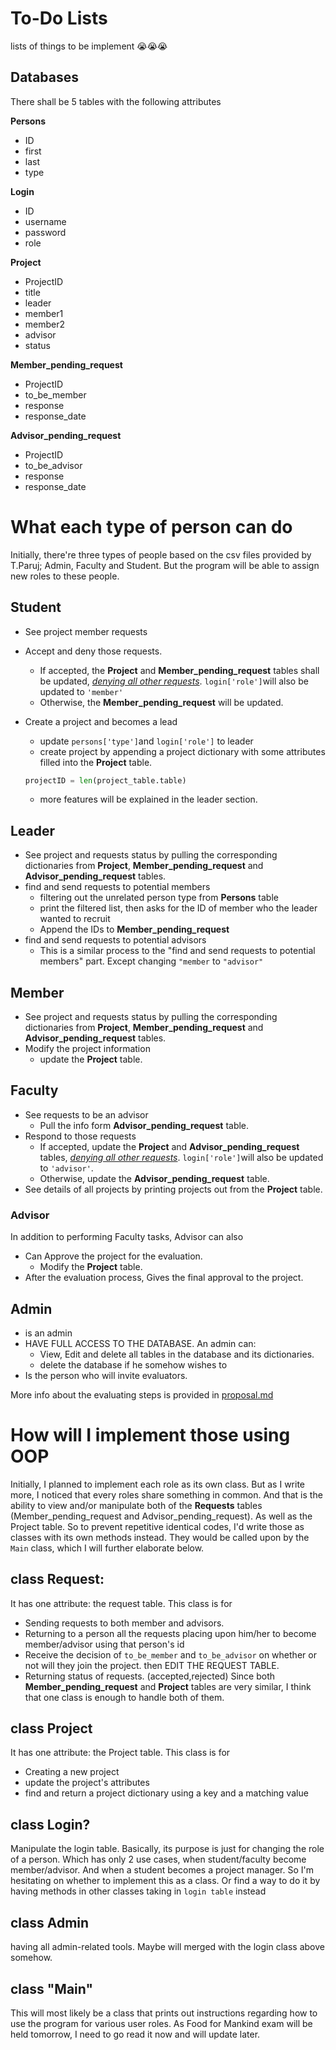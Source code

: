 # To-Do Lists
lists of things to be implement 😭😭😭
## Databases
There shall be 5 tables with the following attributes

**Persons**
- ID
- first
- last
- type

**Login**
- ID
- username
- password
- role

**Project**
- ProjectID
- title
- leader
- member1
- member2
- advisor
- status

**Member_pending_request**
- ProjectID
- to_be_member
- response
- response_date

**Advisor_pending_request**
- ProjectID
- to_be_advisor
- response
- response_date

# What each type of person can do
Initially, there're three types of people based on the csv files provided by T.Paruj; Admin, Faculty and Student. But the program will be able to assign new roles to these people.

## Student
- See project member requests
- Accept and deny those requests.
  - If accepted, the **Project** and **Member_pending_request** tables shall be updated, _<u>denying all other requests</u>_. `login['role']`will also be updated to `'member'`
  - Otherwise, the **Member_pending_request** will be updated.
- Create a project and becomes a lead
  - update `persons['type']`and `login['role']` to leader
  - create project by appending a project dictionary with some attributes filled into the **Project** table.

  ```py
  projectID = len(project_table.table)
  ```
  - more features will be explained in the leader section.

## Leader
- See project and requests status by pulling the corresponding dictionaries from **Project**, **Member_pending_request** and **Advisor_pending_request** tables.
- find and send requests to potential members
  - filtering out the unrelated person type from **Persons** table
  - print the filtered list, then asks for the ID of member who the leader wanted to recruit
  - Append the IDs to **Member_pending_request**
- find and send requests to potential advisors
  - This is a similar process to the "find and send requests to potential members" part. Except changing `"member` to `"advisor"`

## Member
- See project and requests status by pulling the corresponding dictionaries from **Project**, **Member_pending_request** and **Advisor_pending_request** tables.
- Modify the project information
  - update the **Project** table.

## Faculty
- See requests to be an advisor
  - Pull the info form **Advisor_pending_request** table.
- Respond to those requests
  - If accepted, update the **Project** and **Advisor_pending_request** tables, _<u>denying all other requests</u>_. `login['role']`will also be updated to `'advisor'`.
  - Otherwise, update the **Advisor_pending_request** table.
- See details of all projects by printing projects out from the **Project** table.

### Advisor
In addition to performing Faculty tasks, Advisor can also
- Can Approve the project for the evaluation.
  - Modify the **Project** table.
- After the evaluation process, Gives the final approval to the project.

## Admin
- is an admin
- HAVE FULL ACCESS TO THE DATABASE. An admin can:
  - View, Edit and delete all tables in the database and its dictionaries.
  - delete the database if he somehow wishes to
- Is the person who will invite evaluators.


More info about the evaluating steps is provided in [proposal.md](proposal.md)

# How will I implement those using OOP
Initially, I planned to implement each role as its own class. But as I write more, I noticed that every roles share something in common. And that is the ability to view and/or manipulate both of the **Requests** tables (Member_pending_request and Advisor_pending_request). As well as the Project table. So to prevent repetitive identical codes, I'd write those as classes with its own methods instead. They would be called upon by the `Main` class, which I will further elaborate below.

## class Request:
It has one attribute: the request table. 
This class is for
- Sending requests to both member and advisors.
- Returning to a person all the requests placing upon him/her to become member/advisor using that person's id
- Receive the decision of `to_be_member` and `to_be_advisor` on whether or not will they join the project. then EDIT THE REQUEST TABLE.
- Returning status of requests. (accepted,rejected)
Since both **Member_pending_request** and **Project** tables are very similar, I think that one class is enough to handle both of them.

## class Project
It has one attribute: the Project table. 
This class is for
- Creating a new project
- update the project's attributes
- find and return a project dictionary using a key and a matching value

## class Login?
Manipulate the login table. Basically, its purpose is just for changing the role of a person. Which has only 2 use cases, when student/faculty become member/advisor. And when a student becomes a project manager. So I'm hesitating on whether to implement this as a class. Or find a way to do it by having methods in other classes taking in `login table` instead

## class Admin
having all admin-related tools. Maybe will merged with the login class above somehow.

## class "Main"
This will most likely be a class that prints out instructions regarding how to use the program for various user roles. As Food for Mankind exam will be held tomorrow, I need to go read it now and will update later.